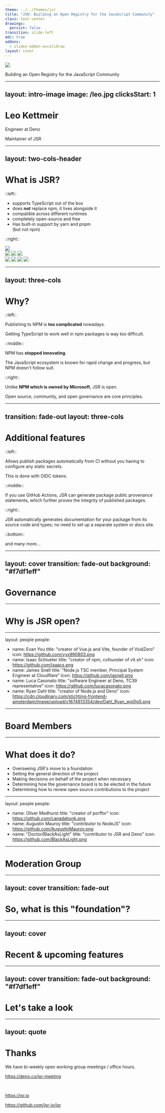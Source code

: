 ```yaml
---
theme: ../../themes/jsr
title: "JSR: Building an Open Registry for the JavaScript Community"
class: text-center
drawings:
  persist: false
transition: slide-left
mdc: true
addons:
  - slidev-addon-excalidraw
layout: cover
---
```


<img src="/jsr.svg" class="w-32 mx-auto">

Building an Open Registry for the JavaScript Community

<div class="absolute inset-0 -z-10">
  <JSRBackground />
</div>

---
layout: intro-image
image: /leo.jpg
clicksStart: 1
---

# Leo Kettmeir

<div class="[&>*]:important-leading-10 opacity-80 pl-4">

Engineer at <span v-mark.auto.blue=0>Deno</span>

Maintainer of <span v-mark.auto.yellow=0>JSR</span>

</div>

<!--

I am an engineer at Deno,

-->

---
layout: two-cols-header
---

# What is <span class="text-[--jsr-yellow]">JSR</span>?

::left::

- supports TypeScript out of the box
- does _**not**_ replace npm, it lives alongside it
- compatible across different runtimes
- completely open-source and free
- Has built-in support by yarn and pnpm<br/>(but not npm)

::right::

<div class="pl-10">
  <img
    v-motion
    :initial="initial"
    :enter="getFinal()"
    src="/typescript.png"
    class="relative size-20 left-20"
  />

<div class="w-60 relative left-50">
    <div class="relative w-40 h-40 *:size-20 *:absolute *:inset-0">
      <img
        v-motion
        :initial="initial"
        :enter="getFinal()"
        src="/npm.svg"
        class="left-10"
      />
      <img
        v-motion
        :initial="initial"
        :enter="getFinal()"
        src="/pnpm.svg"
        class="right-14 top-10"
      />
      <img
        v-motion
        :initial="initial"
        :enter="getFinal()"
        src="/yarn.svg"
        class="left-18 top-8"
      />
    </div>
  </div>

<div class="w-60 relative">
    <div class="relative w-40 h-40 *:size-20 *:absolute *:inset-0">
      <img
        v-motion
        :initial="initial"
        :enter="getFinal()"
        src="/bun.svg"
        class="right-10 top-10"
      />
      <img
        v-motion
        :initial="initial"
        :enter="getFinal()"
        src="/cf-workers.svg"
        class="left-13 top-10"
      />
      <img
        v-motion
        :initial="initial"
        :enter="getFinal()"
        src="/node.svg"
        class="right-13 bottom-3"
      />
      <img
        v-motion
        :initial="initial"
        :enter="getFinal()"
        src="/deno.svg"
        class="left-15"
      />
    </div>
  </div>
</div>

<script setup lang="ts">
function randomIntFromInterval(min, max) {
  return Math.floor(Math.random() * (max - min + 1) + min);
}

const initial = {
 x: 0,
 y: 0,
};

function getFinal() {
  return {
    y: randomIntFromInterval(0, 15),
    x: randomIntFromInterval(0, 15),
    transition: {
      y: {
        delay: randomIntFromInterval(0, 1000),
        duration: randomIntFromInterval(2700, 3000),
        repeat: Infinity,
        ease: "easeInOut",
        repeatType: "mirror",
      },
      x: {
        delay: randomIntFromInterval(0, 1000),
        duration: randomIntFromInterval(2700, 3000),
        repeat: Infinity,
        ease: "easeInOut",
        repeatType: "mirror",
      }
    },
  };
}
</script>

<!--
- "supports TypeScript out of the box"

  This isn't just a feature; it was a foundational technical goal.

  To achieve this, we had to build a backend pipeline that ingests raw TypeScript files on publish.

  It then transpiles the code, generates .d.ts type definitions, and even creates the documentation automatically.

  This is a significant piece of cloud infrastructure that acts as a build-tool-in-the-cloud, saving developers from that complexity.

- "does not replace npm, it lives alongside it"

   This was a critical strategic decision for adoption.

   Technically, this means JSR has a compatibility layer.

   When you use npx jsr add, we serve a special tarball that's structured to look exactly like an npm package, with a package.json that points to the transpiled JS files.

   It's an engineering solution to a community problem: lowering the barrier to entry.
-->

---
layout: three-cols
---

# <span class="text-center block">Why?</span>

::left::

<JumpPanel title="Complexity">

Publishing to NPM is **too complicated** nowadays.

Getting TypeScript to work well in npm packages is way too difficult.

</JumpPanel>

::middle::

<JumpPanel title="Innovation">

NPM has **stopped innovating**.

The JavaScript ecosystem is known for rapid change and progress, but NPM doesn't
follow suit.

</JumpPanel>

::right::

<JumpPanel title="Our Values">

Unlike **NPM which is owned by Microsoft**, JSR is open.

Open source, community, and open governance are core principles.

</JumpPanel>

---
transition: fade-out
layout: three-cols
---

# <span class="text-center block">Additional features</span>

::left::

<JumpContent title="Tokenless auth">

Allows publish packages automatically from CI without you having to configure
any static secrets.

This is done with OIDC tokens.

</JumpContent>

::middle::

<JumpContent title="Provenance">

If you use GitHub Actions, JSR can generate package public provenance
statements, which further proves the integrity of published packages.

</JumpContent>

::right::

<JumpContent title="Documentation">

JSR automatically generates documentation for your package from its source code
and types; no need to set up a separate system or docs site.

</JumpContent>

::bottom::

<div v-after>
and many more...
</div>

<!--
we dont have time for all of the features, but some more include detailed download metrics
-->

---
layout: cover
transition: fade-out
background: "#f7df1eff"
---

# <span class="text-black">Governance</span>

---

# Why is <span class="text-[--jsr-yellow]">JSR</span> open?

<div class="pt-10 flex justify-center items-center">
<Excalidraw
  drawFilePath="./open-jsr.excalidraw"
  class="w-[600px]"
  :darkMode="false"
  :background="false"
/>
</div>

---
layout: people
people:
  - name: Evan You
    title: "creator of Vue.js and Vite, founder of VoidZero"
    icon: https://github.com/yyx990803.png
  - name: Isaac Schlueter
    title: "creator of npm, cofounder of vlt.sh"
    icon: https://github.com/isaacs.png
  - name: James Snell
    title: "Node.js TSC member, Principal System Engineer at Cloudflare"
    icon: https://github.com/jasnell.png
  - name: Luca Casonato
    title: "software Engineer at Deno, TC39 representative"
    icon: https://github.com/lucacasonato.png
  - name: Ryan Dahl
    title: "creator of Node.js and Deno"
    icon: https://cdn.cloudinary.com/stichting-frontend-amsterdam/image/upload/v1674813354/dev/Dahl_Ryan_wg0lg5.png
---

# <span class="text-[--jsr-yellow]">Board Members</span>

<!--

you have to build trust.

A huge part of 'what it takes' was convincing respected, independent leaders from across the ecosystem—including the creator of npm himself—to join our governance board.

This demonstrates our commitment to being a true community project.

-->

---

# What does it do?

- Overseeing JSR's move to a foundation
- Setting the general direction of the project
- Making decisions on behalf of the project when necessary
- Determining how the governance board is to be elected in the future
- Determining how to review open source contributions to the project

---
layout: people
people:
- name: Oliver Medhurst
  title: "creator of porffor"
  icon: https://github.com/canadahonk.png
- name: Augustin Mauroy
  title: "contributor to NodeJS"
  icon: https://github.com/AugustinMauroy.png
- name: "Doctor/BlackAsLight"
  title: "contributor to JSR and Deno"
  icon: https://github.com/BlackAsLight.png
---

# <span class="text-[--jsr-yellow]">Moderation Group</span>

<!--
A registry is public infrastructure.

And like any public space, it needs maintenance and safety rules.

This group handles the human side of the system—name disputes, security reports, and policy enforcement.

This is a critical, often thankless, part of what it takes to keep the registry safe and reliable for everyone.
-->

---
layout: cover
transition: fade-out
---

# So, what is this "foundation"?

<!--
in the talks with OpenJS & ECMA, but it's a slow process.

alternatives are creating our own non-profit or seek other entities to be under.
-->

---
layout: cover
---

# Recent & upcoming features

<!--
Recent features:
- dark mode
- better archiving infrastructure
- download metrics

in progress and upcoming features:
- revamped search
    - scope wide symbol search
    - global symbol search
- changelog gen & diff

-->

---
layout: cover
transition: fade-out
background: "#f7df1eff"
---

# <span class="text-black">Let's take a look</span>

---
layout: quote
---

# Thanks

We have bi-weekly open working group meetings / office hours.

https://deno.co/jsr-meeting

<br />

https://jsr.io

https://github.com/jsr-io/jsr
